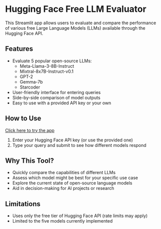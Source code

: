 # Hugging Face Free LLM Evaluator

This Streamlit app allows users to evaluate and compare the performance of various free Large Language Models (LLMs) available through the Hugging Face API.

## Features

- Evaluate 5 popular open-source LLMs:
  - Meta-Llama-3-8B-Instruct
  - Mixtral-8x7B-Instruct-v0.1
  - GPT-2
  - Gemma-7b
  - Starcoder
- User-friendly interface for entering queries
- Side-by-side comparison of model outputs
- Easy to use with a provided API key or your own

## How to Use

[Click here to try the app](https://hf-free-llms-eval.streamlit.app/)

1. Enter your Hugging Face API key (or use the provided one)
2. Type your query and submit to see how different models respond

## Why This Tool?

- Quickly compare the capabilities of different LLMs
- Assess which model might be best for your specific use case
- Explore the current state of open-source language models
- Aid in decision-making for AI projects or research

## Limitations

- Uses only the free tier of Hugging Face API (rate limits may apply)
- Limited to the five models currently implemented
